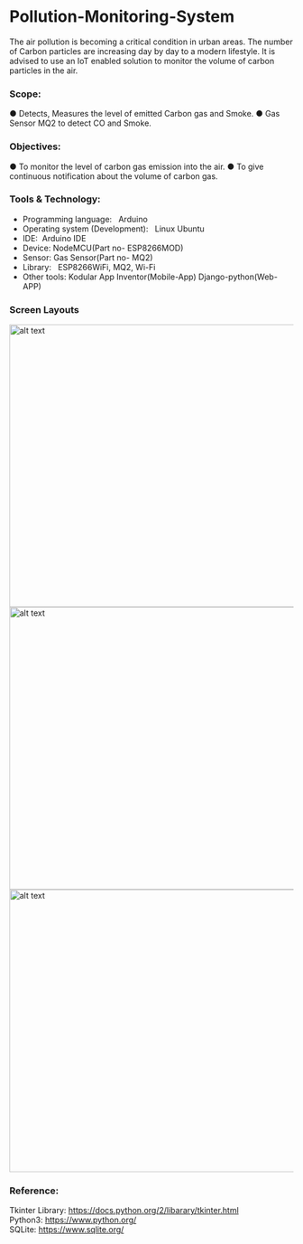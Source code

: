 # Pollution-Monitoring-System
The air pollution is becoming a critical condition in urban areas. The number of
Carbon particles are increasing day by day to a modern lifestyle. It is advised to
use an IoT enabled solution to monitor the volume of carbon particles in the air.

### Scope:
● Detects, Measures the level of emitted Carbon gas and Smoke.
● Gas Sensor MQ2 to detect CO and Smoke.


### Objectives:

● To monitor the level of carbon gas emission into the air.
● To give continuous notification about the volume of carbon gas.


### Tools & Technology:

* Programming language: ​ ​ Arduino
* Operating system (Development): ​ ​ Linux Ubuntu
* IDE: ​ Arduino IDE
* Device:
  NodeMCU(Part no- ESP8266MOD)
* Sensor:
Gas Sensor(Part no- MQ2)
* Library: ​ ​ ESP8266WiFi, MQ2, Wi-Fi
* Other tools:
Kodular App Inventor(Mobile-App)
Django-python(Web-APP)

### Screen Layouts

<img src="s11.png" alt="alt text" width="900" height="500"> 


<img src="s22.png" alt="alt text" width="900" height="500">


<img src="s33.png" alt="alt text" width="900" height="500">

### Reference:

Tkinter Library:  https://docs.python.org/2/libarary/tkinter.html<br/>
Python3:  https://www.python.org/ <br/>
SQLite:  https://www.sqlite.org/




